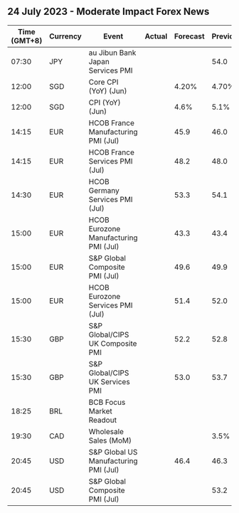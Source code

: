 ## 24 July 2023 - Moderate Impact Forex News

| Time (GMT+8) | Currency | Event | Actual | Forecast | Previous |
|------|----------|-------|--------|----------|----------|
| 07:30 | JPY | au Jibun Bank Japan Services PMI |  |  | 54.0 |
| 12:00 | SGD | Core CPI (YoY) (Jun) |  | 4.20% | 4.70% |
| 12:00 | SGD | CPI (YoY) (Jun) |  | 4.6% | 5.1% |
| 14:15 | EUR | HCOB France Manufacturing PMI (Jul) |  | 45.9 | 46.0 |
| 14:15 | EUR | HCOB France Services PMI (Jul) |  | 48.2 | 48.0 |
| 14:30 | EUR | HCOB Germany Services PMI (Jul) |  | 53.3 | 54.1 |
| 15:00 | EUR | HCOB Eurozone Manufacturing PMI (Jul) |  | 43.3 | 43.4 |
| 15:00 | EUR | S&P Global Composite PMI (Jul) |  | 49.6 | 49.9 |
| 15:00 | EUR | HCOB Eurozone Services PMI (Jul) |  | 51.4 | 52.0 |
| 15:30 | GBP | S&P Global/CIPS UK Composite PMI |  | 52.2 | 52.8 |
| 15:30 | GBP | S&P Global/CIPS UK Services PMI |  | 53.0 | 53.7 |
| 18:25 | BRL | BCB Focus Market Readout |  |  |  |
| 19:30 | CAD | Wholesale Sales (MoM) |  |  | 3.5% |
| 20:45 | USD | S&P Global US Manufacturing PMI (Jul) |  | 46.4 | 46.3 |
| 20:45 | USD | S&P Global Composite PMI (Jul) |  |  | 53.2 |
